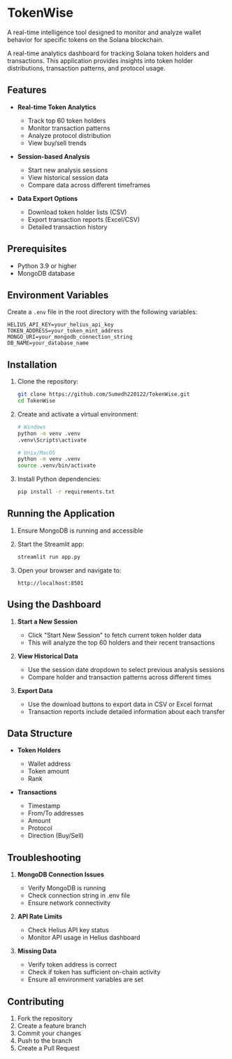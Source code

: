 # TokenWise
A real-time intelligence tool designed to monitor and analyze wallet behavior for specific tokens on the Solana blockchain.

A real-time analytics dashboard for tracking Solana token holders and transactions. This application provides insights into token holder distributions, transaction patterns, and protocol usage.

## Features

- **Real-time Token Analytics**
  - Track top 60 token holders
  - Monitor transaction patterns
  - Analyze protocol distribution
  - View buy/sell trends

- **Session-based Analysis**
  - Start new analysis sessions
  - View historical session data
  - Compare data across different timeframes

- **Data Export Options**
  - Download token holder lists (CSV)
  - Export transaction reports (Excel/CSV)
  - Detailed transaction history

## Prerequisites

- Python 3.9 or higher
- MongoDB database

## Environment Variables

Create a `.env` file in the root directory with the following variables:

```env
HELIUS_API_KEY=your_helius_api_key
TOKEN_ADDRESS=your_token_mint_address
MONGO_URI=your_mongodb_connection_string
DB_NAME=your_database_name
```

## Installation

1. Clone the repository:
   ```bash
   git clone https://github.com/Sumedh220122/TokenWise.git
   cd TokenWise
   ```

2. Create and activate a virtual environment:
   ```bash
   # Windows
   python -m venv .venv
   .venv\Scripts\activate

   # Unix/MacOS
   python -m venv .venv
   source .venv/bin/activate
   ```

3. Install Python dependencies:
   ```bash
   pip install -r requirements.txt
   ```
   
## Running the Application

1. Ensure MongoDB is running and accessible

2. Start the Streamlit app:
   ```bash
   streamlit run app.py
   ```

3. Open your browser and navigate to:
   ```
   http://localhost:8501
   ```

## Using the Dashboard

1. **Start a New Session**
   - Click "Start New Session" to fetch current token holder data
   - This will analyze the top 60 holders and their recent transactions

2. **View Historical Data**
   - Use the session date dropdown to select previous analysis sessions
   - Compare holder and transaction patterns across different times

3. **Export Data**
   - Use the download buttons to export data in CSV or Excel format
   - Transaction reports include detailed information about each transfer

## Data Structure

- **Token Holders**
  - Wallet address
  - Token amount
  - Rank

- **Transactions**
  - Timestamp
  - From/To addresses
  - Amount
  - Protocol
  - Direction (Buy/Sell)

## Troubleshooting

1. **MongoDB Connection Issues**
   - Verify MongoDB is running
   - Check connection string in .env file
   - Ensure network connectivity

2. **API Rate Limits**
   - Check Helius API key status
   - Monitor API usage in Helius dashboard

3. **Missing Data**
   - Verify token address is correct
   - Check if token has sufficient on-chain activity
   - Ensure all environment variables are set

## Contributing

1. Fork the repository
2. Create a feature branch
3. Commit your changes
4. Push to the branch
5. Create a Pull Request
